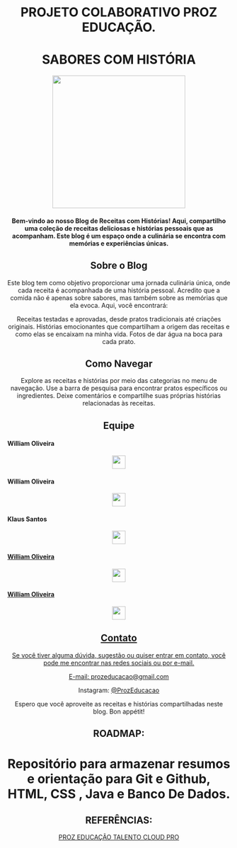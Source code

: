 <span align="center">

  # PROJETO COLABORATIVO PROZ EDUCAÇÃO.

  # SABORES COM HISTÓRIA
</span>
<div align="center">
<img src="https://github.com/willdev-crypto/blog/assets/137120025/143d9092-e2d1-4721-a2fd-7b2f66608631" width="300px" />



<h4>Bem-vindo ao nosso Blog de Receitas com Histórias! Aqui, compartilho uma coleção de receitas deliciosas e histórias pessoais que as acompanham. Este blog é um espaço onde a culinária se encontra com memórias e experiências únicas.</h4>

## Sobre o Blog

Este blog tem como objetivo proporcionar uma jornada culinária única, onde cada receita é acompanhada de uma história pessoal. Acredito que a comida não é apenas sobre sabores, mas também sobre as memórias que ela evoca. Aqui, você encontrará:

Receitas testadas e aprovadas, desde pratos tradicionais até criações originais.
Histórias emocionantes que compartilham a origem das receitas e como elas se encaixam na minha vida.
Fotos de dar água na boca para cada prato.

## Como Navegar

Explore as receitas e histórias por meio das categorias no menu de navegação.
Use a barra de pesquisa para encontrar pratos específicos ou ingredientes.
Deixe comentários e compartilhe suas próprias histórias relacionadas às receitas.

## Equipe<!-- Em desenvolvimento -->
<span align="left">
<h4>William Oliveira</h4> <img src="" width="30" />
<h4>William Oliveira</h4> <img src="" width="30" />
<h4>Klaus Santos</h4> <a href="https://github.com/JKlausSantos"><img src="github.png" width="30" />
<h4>William Oliveira</h4> <img src="" width="30" />
<h4>William Oliveira</h4> <img src="" width="30" />
</span>
              <!-- Em desenvolvimento -->

## Contato

Se você tiver alguma dúvida, sugestão ou quiser entrar em contato, você pode me encontrar nas redes sociais ou por e-mail.

 E-mail: [prozeducacao@gmail.com](mailto:seu@email.com)

Instagram: [@ProzEducacao](https://www.instagram.com/seu_usuario/)

Espero que você aproveite as receitas e histórias compartilhadas neste blog. Bon appétit!




## ROADMAP:


# Repositório para armazenar resumos e orientação para Git e Github, HTML, CSS , Java e Banco De Dados. 

##  REFERÊNCIAS:
 [PROZ EDUCAÇÃO TALENTO CLOUD PRO](https://pages.prozeducacao.com.br/lp-proz-tecnologia-talento-cloud)
